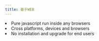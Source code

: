 ```yaml
---
title: 基于WEB
---
```

<li>Pure javascript run inside any browsers</li>
<li>Cross platforms, devices and browsers</li>
<li>No installation and upgrade for end users</li>
